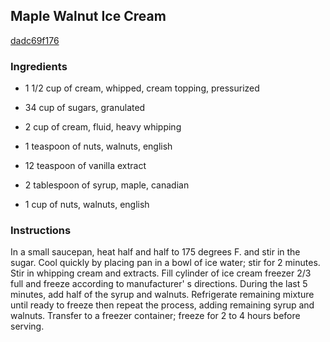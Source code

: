 ## Maple Walnut Ice Cream

[dadc69f176](http://www.food.com/recipe/maple-walnut-ice-cream-378339)

### Ingredients

 - 1 1/2 cup of cream, whipped, cream topping, pressurized

 - 34 cup of sugars, granulated

 - 2 cup of cream, fluid, heavy whipping

 - 1 teaspoon of nuts, walnuts, english

 - 12 teaspoon of vanilla extract

 - 2 tablespoon of syrup, maple, canadian

 - 1 cup of nuts, walnuts, english

### Instructions

In a small saucepan, heat half and half to 175 degrees F. and stir in the sugar. Cool quickly by placing pan in a bowl of ice water; stir for 2 minutes. Stir in whipping cream and extracts. Fill cylinder of ice cream freezer 2/3 full and freeze according to manufacturer' s directions. During the last 5 minutes, add half of the syrup and walnuts. Refrigerate remaining mixture until ready to freeze then repeat the process, adding remaining syrup and walnuts. Transfer to a freezer container; freeze for 2 to 4 hours before serving.